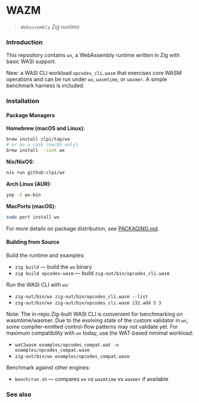# WAZM

> _`Webassembly` Zig runtime_

### Introduction

This repository contains `wx`, a WebAssembly runtime written in Zig with basic WASI support.

New: a WASI CLI workload `opcodes_cli.wasm` that exercises core WASM operations and can be run under `wx`, `wasmtime`, or `wasmer`. A simple benchmark harness is included.

### Installation

#### Package Managers

**Homebrew (macOS and Linux):**
```bash
brew install clpi/tap/wx
# or as a cask (macOS only)
brew install --cask wx
```

**Nix/NixOS:**
```bash
nix run github:clpi/wx
```

**Arch Linux (AUR):**
```bash
yay -S wx-bin
```

**MacPorts (macOS):**
```bash
sudo port install wx
```

For more details on package distribution, see [PACKAGING.md](PACKAGING.md).

#### Building from Source

Build the runtime and examples:

- `zig build` — build the `wx` binary
- `zig build opcodes-wasm` — build `zig-out/bin/opcodes_cli.wasm`

Run the WASI CLI with `wx`:

- `zig-out/bin/wx zig-out/bin/opcodes_cli.wasm --list`
- `zig-out/bin/wx zig-out/bin/opcodes_cli.wasm i32.add 5 3`

Note: The in-repo Zig-built WASI CLI is convenient for benchmarking on wasmtime/wasmer. Due to the evolving state of the custom validator in `wx`, some compiler-emitted control-flow patterns may not validate yet. For maximum compatibility with `wx` today, use the WAT-based minimal workload:

- `wat2wasm examples/opcodes_compat.wat -o examples/opcodes_compat.wasm`
- `zig-out/bin/wx examples/opcodes_compat.wasm`

Benchmark against other engines:

- `bench/run.sh` — compares `wx` vs `wasmtime` vs `wasmer` if available

### See also
